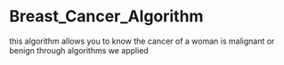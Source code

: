 # Breast_Cancer_Algorithm

this algorithm allows you to know the cancer of a woman is malignant or benign through algorithms we applied
